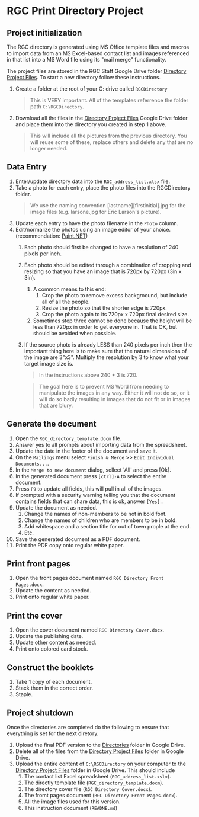 # RGC Print Directory Project

## Project initialization

The RGC directory is generated using MS Office template files and macros to import data from an MS Excel-based contact list and images referenced in that list into a MS Word file using its "mail merge" functionality.

The project files are stored in the RGC Staff Google Drive folder [Directory Project Files][1].  To start a new directory follow these instructions.

1. Create a folder at the root of your C: drive called `RGCDirectory`
   > This is VERY important.  All of the templates referrence the folder path `C:\RGCDirectory`.
2. Download all the files in the [Directory Project Files][1] Google Drive folder and place them into the directory you created in step 1 above.
   > This will include all the pictures from the previous directory.  You will reuse some of these, replace others and delete any that are no longer needed.

## Data Entry

1. Enter/update directory data into the `RGC_address_list.xlsx` file.
2. Take a photo for each entry, place the photo files into the RGCDirectory folder.
   > We use the naming convention [lastname][firstinitial].jpg for the image files (e.g. larsone.jpg for Eric Larson's picture).
3. Update each entry to have the photo filename in the `Photo` column.
4. Edit/normalize the photos using an image editor of your choice. (recommendation: [Paint.NET][2])
   1. Each photo should first be changed to have a resolution of 240 pixels per inch.
   2. Each photo should be edited through a combination of cropping and resizing so that you have an image that is 720px by 720px (3in x 3in).
      1. A common means to this end:
         1. Crop the photo to remove excess backgroound, but include all of all the people.
         2. Resize the photo so that the shorter edge is 720px.
         3. Crop the photo again to its 720px x 720px final desired size.
      2. Sometimes step three cannot be done because the height will be less than 720px in order to get everyone in.  That is OK, but should be avoided when possible.
   3. If the source photo is already LESS than 240 pixels per inch then the important thing here is to make sure that the natural dimensions of the image are 3"x3".  Multiply the resolution by 3 to know what your target image size is. 
      > In the instructions above 240 * 3 is 720.

      > The goal here is to prevent MS Word from needing to manipulate the images in any way.  Either it will not do so, or it will do so badly resulting in images that do not fit or in images that are blury.

## Generate the document

1. Open the `RGC_directory_template.docm` file.
2. Answer yes to all prompts about importing data from the spreadsheet.
3. Update the date in the footer of the document and save it.
4. On the `Mailings` menu select `Finish & Merge` >> `Edit Individual Documents...`.
5. In the `Merge to new document` dialog, sellect 'All' and press [Ok].
6. In the generated document press `[ctrl]-A` to select the entire document.
7. Press `F9` to update all fields, this will pull in all of the images.
8. If prompted with a security warning telling you that the document contains fields that can share data, this is ok, answer `[Yes]` .
9. Update the document as needed.
   1.  Change the names of non-members to be not in bold font.
   2.  Change the names of children who are members to be in bold.
   3.  Add whitespace and a section title for out of town prople at the end.
   4.  Etc.
10. Save the generated document as a PDF document.
11. Print the PDF copy onto regular white paper.

## Print front pages

1. Open the front pages document named `RGC Directory Front Pages.docx`.
2. Update the content as needed.
3. Print onto regular white paper.

## Print the cover

1. Open the cover document named `RGC Directory Cover.docx`.
2. Update the publishing date.
3. Update other content as needed.
4. Print onto colored card stock.

## Construct the booklets

1. Take 1 copy of each document.
2. Stack them in the correct order.
3. Staple.

## Project shutdown

Once the directories are completed do the following to ensure that everything is set for the next diretory.

1. Upload the final PDF version to the [Directories][3] folder in Google Drive.
2. Delete all of the files from the [Directory Project Files][1] folder in Google Drive.
3. Upload the entire content of `C:\RGCDirectory` on your computer to the [Directory Project Files][1] folder in Google Drive.  This should include
   1. The contact list Excel spreadsheet (`RGC_address_list.xslx`).
   2. The directly template file (`RGC_directory_template.docm`).
   3. The directory cover file (`RGC Directory Cover.docx`).
   4. The fromt pages document (`RGC Directory Front Pages.docx`).
   5. All the image files used for this version.
   6. This instruction document (`README.md`)


[1]: https://drive.google.com/drive/u/0/folders/13o3A3-BaKan7npegzg7bu4kf5i3uJAT2
[2]: https://www.getpaint.net/download.html
[3]: https://drive.google.com/drive/u/0/folders/1oNXtEiJhaJemut3YAPWG4JV7eigZC7zL
